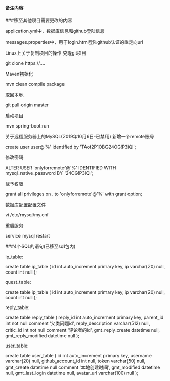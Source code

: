 #### 备注内容

###移至其他项目需要更改的内容

application.yml中，数据库信息和github登陆信息

messages.properties中，用于login.html登陆github认证的重定向url

Linux上关于复制项目的操作
克隆git项目

git clone https://....

Maven初始化

mvn clean compile package

取回本地

git pull origin master

启动项目

mvn spring-boot:run

关于远程服务器上的MySQL(2019年10月6日-已禁用)
新增一个remote账号

create user user@'%' identified by 'TAof2P1OBG24OG!P3iQi';

修改密码

ALTER USER 'onlyforremote'@'%' IDENTIFIED WITH mysql_native_password BY '24OG!P3iQi';

赋予权限

grant all privileges on . to 'onlyforremote'@'%' with grant option;

数据库配置配置文件

vi /etc/mysql/my.cnf

重启服务

service mysql restart

###4个SQL的语句(已移至sql包内)

ip_table:

create table ip_table ( id int auto_increment primary key, ip varchar(20) null, count int null );

quest_table:

create table ip_table ( id int auto_increment primary key, ip varchar(20) null, count int null );

reply_table:

create table reply_table ( reply_id int auto_increment primary key, parent_id int not null comment '父类问题id', reply_description varchar(512) null, critic_id int not null comment '评论者的id', gmt_reply_create datetime null, gmt_reply_modified datetime null );

user_table:

create table user_table ( id int auto_increment primary key, username varchar(20) null, github_account_id int null, token varchar(50) null, gmt_create datetime null comment '本地创建时间', gmt_modified datetime null, gmt_last_login datetime null, avatar_url varchar(100) null );
